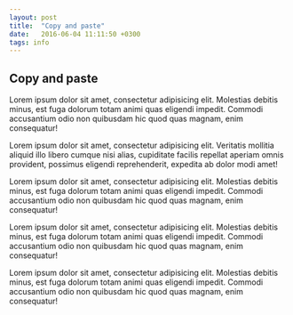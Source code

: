 ```yaml
---
layout: post
title:  "Copy and paste"
date:   2016-06-04 11:11:50 +0300
tags: info
---
```


## Copy and paste

Lorem ipsum dolor sit amet, consectetur adipisicing elit. Molestias debitis minus, est fuga dolorum totam animi quas eligendi impedit. Commodi accusantium odio non quibusdam hic quod quas magnam, enim consequatur!

Lorem ipsum dolor sit amet, consectetur adipisicing elit. Veritatis mollitia aliquid illo libero cumque nisi alias, cupiditate facilis repellat aperiam omnis provident, possimus 
eligendi reprehenderit, expedita ab dolor modi amet!

Lorem ipsum dolor sit amet, consectetur adipisicing elit. Molestias debitis minus, est fuga dolorum totam animi quas eligendi impedit. Commodi accusantium odio non quibusdam hic quod quas magnam, enim consequatur!

Lorem ipsum dolor sit amet, consectetur adipisicing elit. Molestias debitis minus, est fuga dolorum totam animi quas eligendi impedit. Commodi accusantium odio non quibusdam hic quod quas magnam, enim consequatur!

Lorem ipsum dolor sit amet, consectetur adipisicing elit. Molestias debitis minus, est fuga dolorum totam animi quas eligendi impedit. Commodi accusantium odio non quibusdam hic quod quas magnam, enim consequatur!
